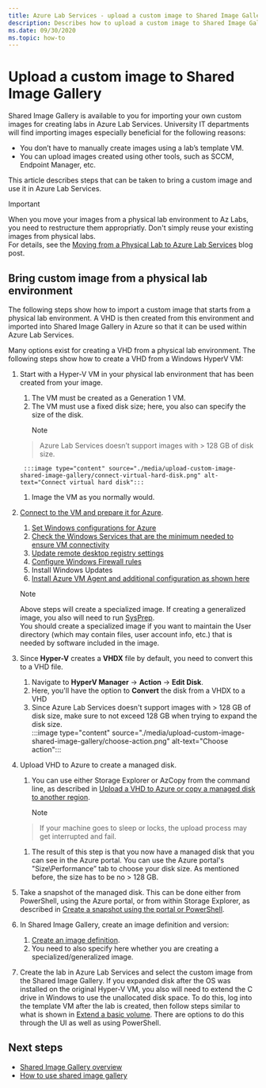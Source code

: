 ```yaml
---
title: Azure Lab Services - upload a custom image to Shared Image Gallery
description: Describes how to upload a custom image to Shared Image Gallery. University IT departments will find importing images especially beneficial.
ms.date: 09/30/2020
ms.topic: how-to
---
```


# Upload a custom image to Shared Image Gallery

Shared Image Gallery is available to you for importing your own custom images for creating labs in Azure Lab Services. University IT departments will find importing images especially beneficial for the following reasons: 

* You don’t have to manually create images using a lab’s template VM.
* You can upload images created using other tools, such as SCCM, Endpoint Manager, etc.

This article describes steps that can be taken to bring a custom image and use it in Azure Lab Services. 

> [!IMPORTANT]
> When you move your images from a physical lab environment to Az Labs, you need to restructure them appropriatly. Don't simply reuse your existing images from physical labs. <br/>For details, see the [Moving from a Physical Lab to Azure Lab Services](https://techcommunity.microsoft.com/t5/azure-lab-services/moving-from-a-physical-lab-to-azure-lab-services/ba-p/1654931) blog post.

## Bring custom image from a physical lab environment

The following steps show how to import a custom image that starts from a physical lab environment. A VHD is then created from this environment and imported into Shared Image Gallery in Azure so that it can be used within Azure Lab Services.

Many options exist for creating a VHD from a physical lab environment. The following steps show how to create a VHD from a Windows HyperV VM:

1. Start with a Hyper-V VM in your physical lab environment that has been created from your image.
    1. The VM must be created as a Generation 1 VM.
    1. The VM must use a fixed disk size; here, you also can specify the size of the disk.    
        > [!NOTE]
	> Azure Lab Services doesn’t support images with > 128 GB of disk size.
    
        :::image type="content" source="./media/upload-custom-image-shared-image-gallery/connect-virtual-hard-disk.png" alt-text="Connect virtual hard disk":::   
    1. Image the VM as you normally would.
1. [Connect to the VM and prepare it for Azure](https://docs.microsoft.com/azure/virtual-machines/windows/prepare-for-upload-vhd-image).
    1. [Set Windows configurations for Azure](https://docs.microsoft.com/azure/virtual-machines/windows/prepare-for-upload-vhd-image#set-windows-configurations-for-azure)
    1. [Check the Windows Services that are the minimum needed to ensure VM connectivity](https://docs.microsoft.com/azure/virtual-machines/windows/prepare-for-upload-vhd-image#check-the-windows-services)
    1. [Update remote desktop registry settings](https://docs.microsoft.com/azure/virtual-machines/windows/prepare-for-upload-vhd-image#update-remote-desktop-registry-settings)
    1. [Configure Windows Firewall rules](https://docs.microsoft.com/azure/virtual-machines/windows/prepare-for-upload-vhd-image#configure-windows-firewall-rules)
    1. Install Windows Updates
    1. [Install Azure VM Agent and additional configuration as shown here](https://docs.microsoft.com/azure/virtual-machines/windows/prepare-for-upload-vhd-image#complete-the-recommended-configurations)
	> [!NOTE]
	> Above steps will create a specialized image. If creating a generalized image, you also will need to run [SysPrep](https://docs.microsoft.com/azure/virtual-machines/windows/prepare-for-upload-vhd-image#determine-when-to-use-sysprep). <br/>You should create a specialized image if you want to maintain the User directory (which may contain files, user account info, etc.) that is needed by software included in the image.
1. Since **Hyper-V** creates a **VHDX** file by default, you need to convert this to a VHD file.
    1. Navigate to **HyperV Manager** -> **Action** -> **Edit Disk**.
    1. Here, you'll have the option to **Convert** the disk from a VHDX to a VHD
    1. Since Azure Lab Services doesn't support images with > 128 GB of disk size, make sure to not exceed 128 GB when trying to expand the disk size.    
        :::image type="content" source="./media/upload-custom-image-shared-image-gallery/choose-action.png" alt-text="Choose action":::   
1. Upload VHD to Azure to create a managed disk.
    1. You can use either Storage Explorer or AzCopy from the command line, as described in [Upload a VHD to Azure or copy a managed disk to another region](https://docs.microsoft.com/azure/virtual-machines/windows/disks-upload-vhd-to-managed-disk-powershell).
        > [!NOTE]
	> If your machine goes to sleep or locks, the upload process may get interrupted and fail.
    1. The result of this step is that you now have a managed disk that you can see in the Azure portal. 
        You can use the Azure portal's "Size\Performance” tab to choose your disk size. As mentioned before, the size has to be no > 128 GB.
1. Take a snapshot of the managed disk.
	This can be done either from PowerShell, using the Azure portal, or from within Storage Explorer, as described in [Create a snapshot using the portal or PowerShell](https://docs.microsoft.com/azure/virtual-machines/windows/snapshot-copy-managed-disk).
1. In Shared Image Gallery, create an image definition and version:
    1. [Create an image definition](https://docs.microsoft.com/azure/virtual-machines/windows/shared-images-portal#create-an-image-definition).
    1. You need to also specify here whether you are creating a specialized/generalized image.
1. Create the lab in Azure Lab Services and select the custom image from the Shared Image Gallery.
    If you expanded disk after the OS was installed on the original Hyper-V VM, you also will need to extend the C drive in Windows to use the unallocated disk space. To do this, log into the template VM after the lab is created, then follow steps similar to what is shown in [Extend a basic volume](https://docs.microsoft.com/windows-server/storage/disk-management/extend-a-basic-volume). There are options to do this through the UI as well as using PowerShell.

## Next steps

* [Shared Image Gallery overview](../azure/virtual-machines/windows/shared-image-galleries.md)
* [How to use shared image gallery](how-to-use-shared-image-gallery.md)

